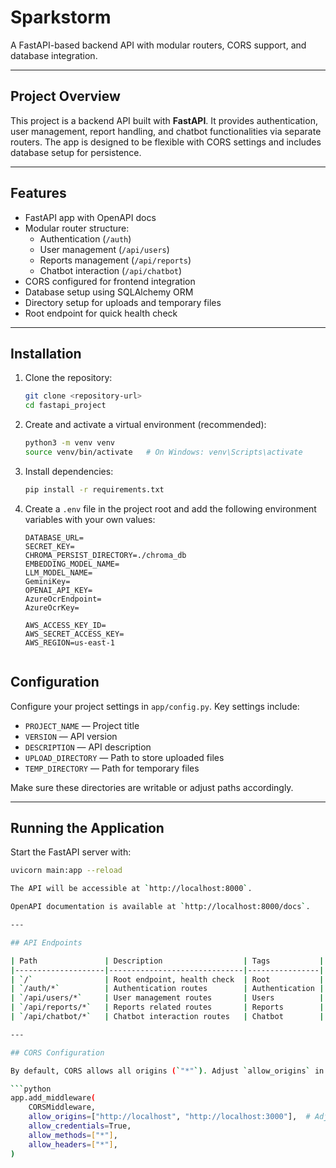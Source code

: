 # Sparkstorm

A FastAPI-based backend API with modular routers, CORS support, and database integration.

---

## Project Overview

This project is a backend API built with **FastAPI**. It provides authentication, user management, report handling, and chatbot functionalities via separate routers. The app is designed to be flexible with CORS settings and includes database setup for persistence.

---

## Features

- FastAPI app with OpenAPI docs
- Modular router structure:
  - Authentication (`/auth`)
  - User management (`/api/users`)
  - Reports management (`/api/reports`)
  - Chatbot interaction (`/api/chatbot`)
- CORS configured for frontend integration
- Database setup using SQLAlchemy ORM
- Directory setup for uploads and temporary files
- Root endpoint for quick health check

---

## Installation

1. Clone the repository:

   ```bash
   git clone <repository-url>
   cd fastapi_project

2. Create and activate a virtual environment (recommended):

    ```bash
    python3 -m venv venv
    source venv/bin/activate   # On Windows: venv\Scripts\activate
    ```
3. Install dependencies:

    ```bash
    pip install -r requirements.txt
    ```
4. Create a `.env` file in the project root and add the following environment variables with your own values:

    ```env
    DATABASE_URL=
    SECRET_KEY=
    CHROMA_PERSIST_DIRECTORY=./chroma_db
    EMBEDDING_MODEL_NAME=
    LLM_MODEL_NAME=
    GeminiKey=
    OPENAI_API_KEY=
    AzureOcrEndpoint=
    AzureOcrKey=

    AWS_ACCESS_KEY_ID=
    AWS_SECRET_ACCESS_KEY=
    AWS_REGION=us-east-1


## Configuration

Configure your project settings in `app/config.py`. Key settings include:

- `PROJECT_NAME` — Project title
- `VERSION` — API version
- `DESCRIPTION` — API description
- `UPLOAD_DIRECTORY` — Path to store uploaded files
- `TEMP_DIRECTORY` — Path for temporary files

Make sure these directories are writable or adjust paths accordingly.

---

## Running the Application

Start the FastAPI server with:

```bash
uvicorn main:app --reload

The API will be accessible at `http://localhost:8000`.

OpenAPI documentation is available at `http://localhost:8000/docs`.

---

## API Endpoints

| Path               | Description                  | Tags           |
|--------------------|------------------------------|----------------|
| `/`                | Root endpoint, health check  | Root           |
| `/auth/*`          | Authentication routes        | Authentication |
| `/api/users/*`     | User management routes       | Users          |
| `/api/reports/*`   | Reports related routes       | Reports        |
| `/api/chatbot/*`   | Chatbot interaction routes   | Chatbot        |

---

## CORS Configuration

By default, CORS allows all origins (`"*"`). Adjust `allow_origins` in `main.py` middleware to restrict access for security:

```python
app.add_middleware(
    CORSMiddleware,
    allow_origins=["http://localhost", "http://localhost:3000"],  # Adjust accordingly
    allow_credentials=True,
    allow_methods=["*"],
    allow_headers=["*"],
)
